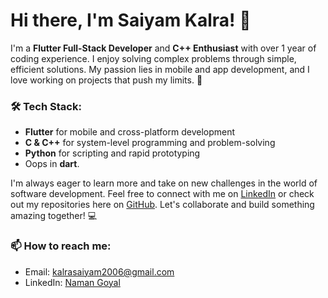 # Hi there, I'm Saiyam Kalra! 👋

I'm a **Flutter Full-Stack Developer** and **C++ Enthusiast** with over 1 year of coding experience. I enjoy solving complex problems through simple, efficient solutions. My passion lies in mobile and app development, and I love working on projects that push my limits. 🚀

### 🛠️ Tech Stack:
- **Flutter** for mobile and cross-platform development
- **C & C++** for system-level programming and problem-solving
- **Python** for scripting and rapid prototyping
- Oops in **dart**.

I'm always eager to learn more and take on new challenges in the world of software development. Feel free to connect with me on [LinkedIn](www.linkedin.com/in/saiyam-kalra-25a53432a) or check out my repositories here on [GitHub](https://github.com/SaiyamKalra). Let's collaborate and build something amazing together! 💻

### 📫 How to reach me:
- Email: kalrasaiyam2006@gmail.com
- LinkedIn: [Naman Goyal](www.linkedin.com/in/saiyam-kalra-25a53432a)
